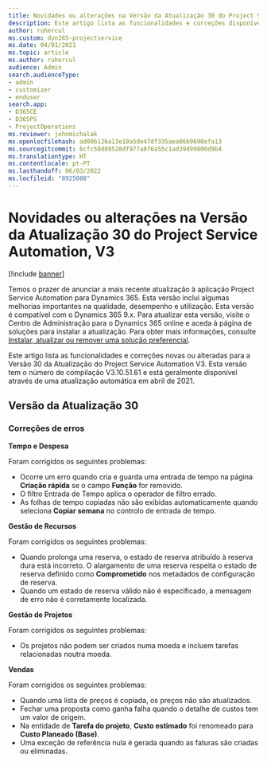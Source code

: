 ```yaml
---
title: Novidades ou alterações na Versão da Atualização 30 do Project Service Automation, V3
description: Este artigo lista as funcionalidades e correções disponíveis na Versão 30 da Atualização do Project Service Automation, V3.
author: ruhercul
ms.custom: dyn365-projectservice
ms.date: 04/01/2021
ms.topic: article
ms.author: ruhercul
audience: Admin
search.audienceType:
- admin
- customizer
- enduser
search.app:
- D365CE
- D365PS
- ProjectOperations
ms.reviewer: johnmichalak
ms.openlocfilehash: ad00b126a13e18a5de47df335aea06b9690efa13
ms.sourcegitcommit: 6cfc50d89528df977a8f6a55c1ad39d99800d9b4
ms.translationtype: HT
ms.contentlocale: pt-PT
ms.lasthandoff: 06/03/2022
ms.locfileid: "8925088"
---
```

# <a name="whats-new-or-changed-in-project-service-automation-update-release-30-v3"></a>Novidades ou alterações na Versão da Atualização 30 do Project Service Automation, V3

[!include [banner](../includes/psa-now-project-operations.md)]

Temos o prazer de anunciar a mais recente atualização à aplicação Project Service Automation para Dynamics 365. Esta versão inclui algumas melhorias importantes na qualidade, desempenho e utilização. Esta versão é compatível com o Dynamics 365 9.x. Para atualizar esta versão, visite o Centro de Administração para o Dynamics 365 online e aceda à página de soluções para instalar a atualização. Para obter mais informações, consulte [Instalar, atualizar ou remover uma solução preferencial](/power-platform/admin/install-remove-preferred-solution).

Este artigo lista as funcionalidades e correções novas ou alteradas para a Versão 30 da Atualização do Project Service Automation V3. Esta versão tem o número de compilação V3.10.51.61 e está geralmente disponível através de uma atualização automática em abril de 2021.

## <a name="update-release-30"></a>Versão da Atualização 30

### <a name="bug-fixes"></a>Correções de erros

**Tempo e Despesa**

Foram corrigidos os seguintes problemas:

- Ocorre um erro quando cria e guarda uma entrada de tempo na página **Criação rápida** se o campo **Função** for removido.
- O filtro Entrada de Tempo aplica o operador de filtro errado.
- As folhas de tempo copiadas não são exibidas automaticamente quando seleciona **Copiar semana** no controlo de entrada de tempo.

**Gestão de Recursos**

Foram corrigidos os seguintes problemas:

- Quando prolonga uma reserva, o estado de reserva atribuído à reserva dura está incorreto. O alargamento de uma reserva respeita o estado de reserva definido como **Comprometido** nos metadados de configuração de reserva.
- Quando um estado de reserva válido não é especificado, a mensagem de erro não é corretamente localizada.

**Gestão de Projetos**

Foram corrigidos os seguintes problemas:

- Os projetos não podem ser criados numa moeda e incluem tarefas relacionadas noutra moeda.

**Vendas**

Foram corrigidos os seguintes problemas:

- Quando uma lista de preços é copiada, os preços não são atualizados.
- Fechar uma proposta como ganha falha quando o detalhe de custos tem um valor de origem.
- Na entidade de **Tarefa do projeto**, **Custo estimado** foi renomeado para **Custo Planeado (Base)**.
- Uma exceção de referência nula é gerada quando as faturas são criadas ou eliminadas.
